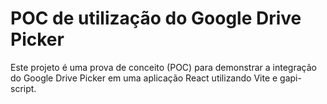 # POC de utilização do Google Drive Picker

Este projeto é uma prova de conceito (POC) para demonstrar a integração do Google Drive Picker em uma aplicação React utilizando Vite e gapi-script.
